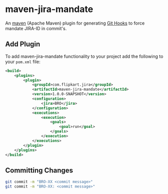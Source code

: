 # maven-jira-mandate

An [maven](https://maven.apache.org/) (Apache Maven) plugin for generating [Git Hooks](http://git-scm.com/docs/githooks) to force mandate JIRA-ID in commit's.
## Add Plugin

To add maven-jira-mandate functionality to your project add the following to your `pom.xml` file:

```xml
<build>
    <plugins>
        <plugin>
            <groupId>com.flipkart.jira</groupId>
            <artifactId>maven-jira-mandate</artifactId>
            <version>1.0.0-SNAPSHOT</version>
            <configuration>
                <jira>BRO</jira>
            </configuration>
            <executions>
                <execution>
                    <goals>
                        <goal>run</goal>
                    </goals>
                </execution>
            </executions>
        </plugin>
    </plugins>
</build>
```
  
## Committing Changes

```bash
git commit -m "BRO-XX <commit message>"
git commit -m "BRO-XX: <commit message>"
```